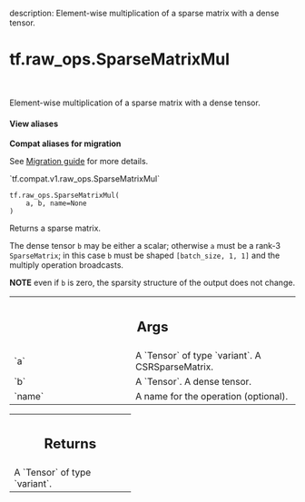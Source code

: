 description: Element-wise multiplication of a sparse matrix with a dense tensor.

<div itemscope itemtype="http://developers.google.com/ReferenceObject">
<meta itemprop="name" content="tf.raw_ops.SparseMatrixMul" />
<meta itemprop="path" content="Stable" />
</div>

# tf.raw_ops.SparseMatrixMul

<!-- Insert buttons and diff -->

<table class="tfo-notebook-buttons tfo-api nocontent" align="left">

</table>



Element-wise multiplication of a sparse matrix with a dense tensor.

<section class="expandable">
  <h4 class="showalways">View aliases</h4>
  <p>
<b>Compat aliases for migration</b>
<p>See
<a href="https://www.tensorflow.org/guide/migrate">Migration guide</a> for
more details.</p>
<p>`tf.compat.v1.raw_ops.SparseMatrixMul`</p>
</p>
</section>

<pre class="devsite-click-to-copy prettyprint lang-py tfo-signature-link">
<code>tf.raw_ops.SparseMatrixMul(
    a, b, name=None
)
</code></pre>



<!-- Placeholder for "Used in" -->

Returns a sparse matrix.

The dense tensor `b` may be either a scalar; otherwise `a` must be a rank-3
`SparseMatrix`; in this case `b` must be shaped `[batch_size, 1, 1]` and the
multiply operation broadcasts.

**NOTE** even if `b` is zero, the sparsity structure of the output does not
change.

<!-- Tabular view -->
 <table class="responsive fixed orange">
<colgroup><col width="214px"><col></colgroup>
<tr><th colspan="2"><h2 class="add-link">Args</h2></th></tr>

<tr>
<td>
`a`
</td>
<td>
A `Tensor` of type `variant`. A CSRSparseMatrix.
</td>
</tr><tr>
<td>
`b`
</td>
<td>
A `Tensor`. A dense tensor.
</td>
</tr><tr>
<td>
`name`
</td>
<td>
A name for the operation (optional).
</td>
</tr>
</table>



<!-- Tabular view -->
 <table class="responsive fixed orange">
<colgroup><col width="214px"><col></colgroup>
<tr><th colspan="2"><h2 class="add-link">Returns</h2></th></tr>
<tr class="alt">
<td colspan="2">
A `Tensor` of type `variant`.
</td>
</tr>

</table>

